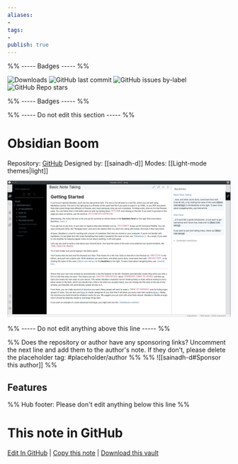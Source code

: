 ```yaml
---
aliases:
- 
tags: 
- 
publish: true
---
```


%% ----- Badges ----- %%

![Downloads](https://img.shields.io/badge/downloads-1904-573E7A?style=for-the-badge&logo=)
![GitHub last commit](https://img.shields.io/github/last-commit/sainadh-d/obsidian-boom?color=573E7A&label=last%20update&logo=github&style=for-the-badge)
![GitHub issues by-label](https://img.shields.io/github/issues/sainadh-d/obsidian-boom/help%20wanted?color=573E7A&logo=github&style=for-the-badge) 
![GitHub Repo stars](https://img.shields.io/github/stars/sainadh-d/obsidian-boom?color=573E7A&logo=github&style=for-the-badge)

%% ----- Badges ----- %%

%% ----- Do not edit this section ----- %%

# Obsidian Boom

Repository: [GitHub](https://github.com/sainadh-d/obsidian-boom)
Designed by: [[sainadh-d]]
Modes: [[Light-mode themes|light]]



![screenshot](https://github.com/sainadh-d/obsidian-boom/raw/master/roam-1.png)

%% ----- Do not edit anything above this line ----- %% 

%% Does the repository or author have any sponsoring links? Uncomment the next line and add them to the author's note. If they don't, please delete the placeholder tag: #placeholder/author %%
%% ![[sainadh-d#Sponsor this author]] %%


## Features



%% Hub footer: Please don't edit anything below this line %%

# This note in GitHub

<span class="git-footer">[Edit In GitHub](https://github.dev/obsidian-community/obsidian-hub/blob/main/02%20-%20Community%20Expansions/02.05%20All%20Community%20Expansions/Themes/Obsidian%20Boom.md "git-hub-edit-note") | [Copy this note](https://raw.githubusercontent.com/obsidian-community/obsidian-hub/main/02%20-%20Community%20Expansions/02.05%20All%20Community%20Expansions/Themes/Obsidian%20Boom.md "git-hub-copy-note") | [Download this vault](https://github.com/obsidian-community/obsidian-hub/archive/refs/heads/main.zip "git-hub-download-vault") </span>
